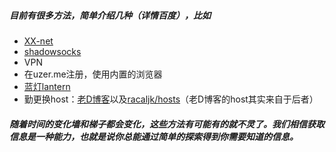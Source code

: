 ##### 目前有很多方法，简单介绍几种（详情百度），比如
 - [XX-net](https://github.com/XX-net/XX-Net)
 - [shadowsocks](https://github.com/shadowsocks)
 - VPN
 - 在uzer.me注册，使用内置的浏览器
 - [蓝灯lantern](https://github.com/getlantern/lantern)
 - 勤更换host：[老D博客](https://laod.cn/hosts/2016-google-hosts.html)以及[racaljk/hosts](https://github.com/racaljk/hosts)（老D博客的host其实来自于后者）
#####  随着时间的变化墙和梯子都会变化，这些方法有可能有的就不灵了。我们相信获取信息是一种能力，也就是说你总能通过简单的探索得到你需要知道的信息。
